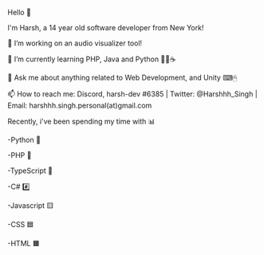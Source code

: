 Hello 👋

I'm Harsh, a 14 year old software developer from New York! 

🔭 I’m working on an audio visualizer tool!

🌱 I’m currently learning PHP, Java and Python 🐍🐘☕

💬 Ask me about anything related to Web Development, and Unity ⌨🖱

📫 How to reach me: Discord, harsh-dev #6385 | Twitter: @Harshhh_Singh | Email: harshhh.singh.personal(at)gmail.com



Recently, i've been spending my time with 📊

-Python 🐍

-PHP 🐘

-TypeScript 📜

-C# #️⃣ 

-Javascript 🟨

-CSS 🟦

-HTML 🟧
